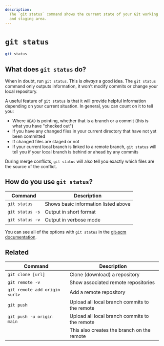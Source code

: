 ```yaml
---
description:
  The `git status` command shows the current state of your Git working directory
  and staging area.
---
```


# `git status`

```bash
git status
```

## What does `git status` do?

When in doubt, run `git status`. This is _always_ a good idea. The `git status`
command only outputs information, it won't modify commits or change your local
repository.

A useful feature of `git status` is that it will provide helpful information
depending on your current situation. In general, you can count on it to tell
you:

- Where `HEAD` is pointing, whether that is a branch or a commit (this is what
  you have "checked out")
- If you have any changed files in your current directory that have not yet been
  committed
- If changed files are staged or not
- If your current local branch is linked to a remote branch, `git status` will
  tell you if your local branch is behind or ahead by any commits

During merge conflicts, `git status` will also tell you exactly which files are
the source of the conflict.

## How do you use `git status`?

| Command         | Description                          |
| --------------- | ------------------------------------ |
| `git status`    | Shows basic information listed above |
| `git status -s` | Output in short format               |
| `git status -v` | Output in verbose mode               |

You can see all of the options with `git status` in the
[git-scm documentation](https://git-scm.com/docs/git-status).

## Related

| Command                       | Description                                   |
| ----------------------------- | --------------------------------------------- |
| `git clone [url]`             | Clone (download) a repository                 |
| `git remote -v`               | Show associated remote repositories           |
| `git remote add origin <url>` | Add a remote repository                       |
| `git push`                    | Upload all local branch commits to the remote |
| `git push -u origin main`     | Upload all local branch commits to the remote |
|                               | This also creates the branch on the remote    |
